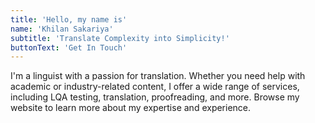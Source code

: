 ```yaml
---
title: 'Hello, my name is'
name: 'Khilan Sakariya'
subtitle: 'Translate Complexity into Simplicity!'
buttonText: 'Get In Touch'
---
```


I'm a linguist with a passion for translation. Whether you need help with academic or industry-related content, I offer a wide range of services, including LQA testing, translation, proofreading, and more. Browse my website to learn more about my expertise and experience.
